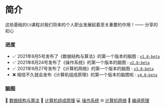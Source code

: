 # 简介

这些基础的`CS`课程对我们将来的个人职业发展起着至关重要的作用！—— 分享的初心

### 进度

- ✅ 2021年8月5号发布了《数据结构与算法》的第一个版本的脑图 : [`v1.0-beta`](https://github.com/GoogTech/cs-learning-note/releases/tag/v1.0-beta)
- ✅ 2021年8月24号发布了《操作系统》的第一个版本的脑图 : [`v2.0-beta`](https://github.com/GoogTech/cs-learning-note/releases/tag/v2.0-beta)
- ✅ 2021年9月27号发布了《计算机网络》的第一个版本的脑图 : [`v3.0-beta`](https://github.com/GoogTech/cs-learning-note/releases/tag/v3.0-beta)
- ❌ 相信不久就会发布《计算机组成原理》的第一个版本的脑图啦 : [`v4.0-beta`]()

### 脑图

🥇 [数据结构与算法](https://www.processon.com/view/link/60e84398f346fb6bcd24a9be) 🔌 [计算机组成原理]() 💻 [操作系统](https://www.processon.com/view/link/60ed2a9d5653bb06f245c57f) 🌐 [计算机网络](https://www.processon.com/view/link/6128e56ff346fb01fa44e273) 🔎 [编译原理]()
